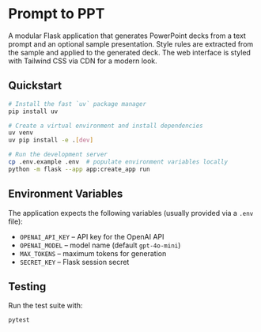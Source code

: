 # Prompt to PPT

A modular Flask application that generates PowerPoint decks from a text prompt and an optional sample presentation. Style rules are extracted from the sample and applied to the generated deck. The web interface is styled with Tailwind CSS via CDN for a modern look.

## Quickstart

```bash
# Install the fast `uv` package manager
pip install uv

# Create a virtual environment and install dependencies
uv venv
uv pip install -e .[dev]

# Run the development server
cp .env.example .env  # populate environment variables locally
python -m flask --app app:create_app run
```

## Environment Variables

The application expects the following variables (usually provided via a `.env` file):

- `OPENAI_API_KEY` – API key for the OpenAI API
- `OPENAI_MODEL` – model name (default `gpt-4o-mini`)
- `MAX_TOKENS` – maximum tokens for generation
- `SECRET_KEY` – Flask session secret

## Testing

Run the test suite with:

```bash
pytest
```
